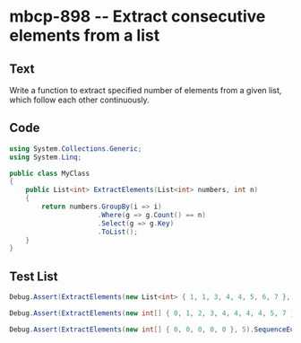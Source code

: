 # mbcp-898 -- Extract consecutive elements from a list

## Text

Write a function to extract specified number of elements from a given list, which follow each other continuously.

## Code

```csharp
using System.Collections.Generic;
using System.Linq;

public class MyClass
{
    public List<int> ExtractElements(List<int> numbers, int n)
    {
        return numbers.GroupBy(i => i)
                      .Where(g => g.Count() == n)
                      .Select(g => g.Key)
                      .ToList();
    }
}
```

## Test List

```csharp
Debug.Assert(ExtractElements(new List<int> { 1, 1, 3, 4, 4, 5, 6, 7 }, 2).SequenceEqual(new List<int> { 1, 4 }));
```

```csharp
Debug.Assert(ExtractElements(new int[] { 0, 1, 2, 3, 4, 4, 4, 4, 5, 7 }, 4).SequenceEqual(new int[] { 4 }));
```

```csharp
Debug.Assert(ExtractElements(new int[] { 0, 0, 0, 0, 0 }, 5).SequenceEqual(new int[] { 0 }));
```
